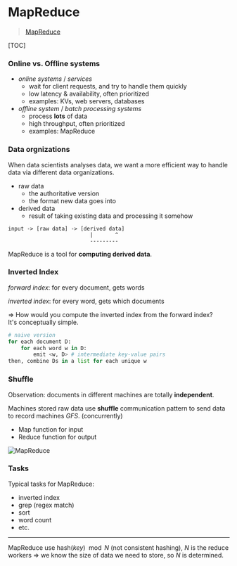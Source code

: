 # MapReduce

> [MapReduce](https://static.googleusercontent.com/media/research.google.com/en//archive/mapreduce-osdi04.pdf)

[TOC]

### Online vs. Offline systems

* *online systems* / *services*
  * wait for client requests, and try to handle them quickly
  * low latency & availability, often prioritized
  * examples: KVs, web servers, databases
* *offline system* / *batch processing systems*
  * process **lots** of data
  * high throughput, often prioritized
  * examples: MapReduce

### Data orgnizations

When data scientists analyses data, we want a more efficient way to handle data via different data organizations.

* raw data
  * the authoritative version
  * the format new data goes into
* derived data
  * result of taking existing data and processing it somehow

```
input -> [raw data] -> [derived data]
                          |       ^
                          ---------
```

MapReduce is a tool for **computing derived data**.

### Inverted Index

*forward index*: for every document, gets words

*inverted index*: for every word, gets which documents

=> How would you compute the inverted index from the forward index?<br/>It's conceptually simple.

```python
# naive version
for each document D:
    for each word w in D:
        emit <w, D> # intermediate key-value pairs
then, combine Ds in a list for each unique w
```

### Shuffle

Observation: documents in different machines are totally **independent**.

Machines stored raw data use **shuffle** communication pattern to send data to record machines *GFS*. (concurrently)

* Map function for input
* Reduce function for output

![MapReduce](https://user-images.githubusercontent.com/70138429/199194793-c674773a-cf6e-4c55-843d-a08bc2fbf7f3.png)

### Tasks

Typical tasks for MapReduce:

* inverted index
* grep (regex match)
* sort
* word count
* etc.

---

MapReduce use $\text{hash}(key) \mod N$ (not consistent hashing), $N$ is the reduce workers => we know the size of data we need to store, so $N$ is determined.

